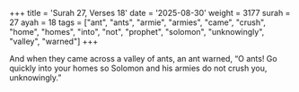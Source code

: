 +++
title = 'Surah 27, Verses 18'
date = '2025-08-30'
weight = 3177
surah = 27
ayah = 18
tags = ["ant", "ants", "armie", "armies", "came", "crush", "home", "homes", "into", "not", "prophet", "solomon", "unknowingly", "valley", "warned"]
+++

And when they came across a valley of ants, an ant warned, “O ants! Go quickly into your homes so Solomon and his armies do not crush you, unknowingly.”